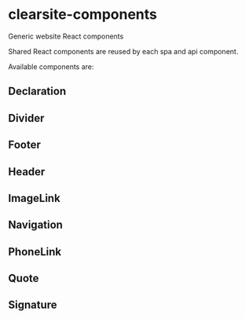 # clearsite-components
Generic website React components

Shared React components are reused by each spa and api component.

Available components are: 

## Declaration

## Divider

## Footer

## Header

## ImageLink

## Navigation

## PhoneLink

## Quote

## Signature

